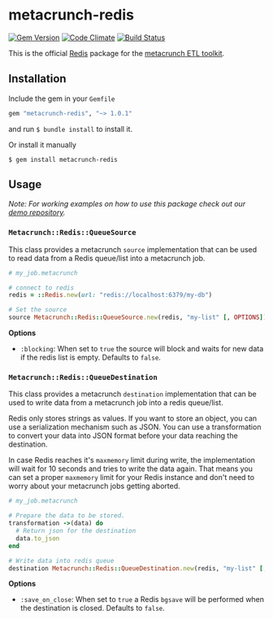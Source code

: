 metacrunch-redis
===============

[![Gem Version](https://badge.fury.io/rb/metacrunch-redis.svg)](http://badge.fury.io/rb/metacrunch-redis)
[![Code Climate](https://codeclimate.com/github/ubpb/metacrunch-redis/badges/gpa.svg)](https://codeclimate.com/github/ubpb/metacrunch-redis)
[![Build Status](https://travis-ci.org/ubpb/metacrunch-redis.svg)](https://travis-ci.org/ubpb/metacrunch-redis)

This is the official [Redis](https://redis.io) package for the [metacrunch ETL toolkit](https://github.com/ubpb/metacrunch).

Installation
------------

Include the gem in your `Gemfile`

```ruby
gem "metacrunch-redis", "~> 1.0.1"
```

and run `$ bundle install` to install it.

Or install it manually

```
$ gem install metacrunch-redis
```

Usage
-----

*Note: For working examples on how to use this package check out our [demo repository](https://github.com/ubpb/metacrunch-demo).*

### `Metacrunch::Redis::QueueSource`

This class provides a metacrunch `source` implementation that can be used to read data from a Redis queue/list into a metacrunch job.

```ruby
# my_job.metacrunch

# connect to redis
redis = ::Redis.new(url: "redis://localhost:6379/my-db")

# Set the source
source Metacrunch::Redis::QueueSource.new(redis, "my-list" [, OPTIONS])
```

**Options**

* `:blocking`: When set to `true` the source will block and waits for new data if the redis list is empty. Defaults to `false`.


### `Metacrunch::Redis::QueueDestination`

This class provides a metacrunch `destination` implementation that can be used to write data from a metacrunch job into a redis queue/list.

Redis only stores strings as values. If you want to store an object, you can use a serialization mechanism such as JSON. You can use a transformation to convert your data into JSON format before your data reaching the destination.

In case Redis reaches it's `maxmemory` limit during write, the implementation will wait for 10 seconds and tries to write the data again. That means you can set a proper `maxmemory` limit for your Redis instance and don't need to worry about your metacrunch jobs getting aborted.

```ruby
# my_job.metacrunch

# Prepare the data to be stored. 
transformation ->(data) do
  # Return json for the destination
  data.to_json
end

# Write data into redis queue
destination Metacrunch::Redis::QueueDestination.new(redis, "my-list" [, OPTIONS])
```

**Options**

* `:save_on_close`: When set to `true` a Redis `bgsave` will be performed when the destination is closed. Defaults to `false`. 
